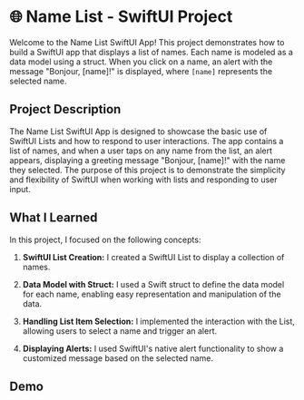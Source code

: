 # 🌐 Name List - SwiftUI Project

Welcome to the Name List SwiftUI App! This project demonstrates how to build a SwiftUI app that displays a list of names. Each name is modeled as a data model using a struct. When you click on a name, an alert with the message "Bonjour, [name]!" is displayed, where `[name]` represents the selected name.

## Project Description

The Name List SwiftUI App is designed to showcase the basic use of SwiftUI Lists and how to respond to user interactions. The app contains a list of names, and when a user taps on any name from the list, an alert appears, displaying a greeting message "Bonjour, [name]!" with the name they selected. The purpose of this project is to demonstrate the simplicity and flexibility of SwiftUI when working with lists and responding to user input.
  
## What I Learned

In this project, I focused on the following concepts:

1. **SwiftUI List Creation:** I created a SwiftUI List to display a collection of names.

2. **Data Model with Struct:** I used a Swift struct to define the data model for each name, enabling easy representation and manipulation of the data.

3. **Handling List Item Selection:** I implemented the interaction with the List, allowing users to select a name and trigger an alert.

4. **Displaying Alerts:** I used SwiftUI's native alert functionality to show a customized message based on the selected name.

## Demo
